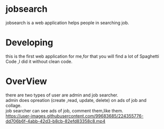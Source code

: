 # jobsearch
jobsearch is a web application helps people in searching job.
<br>
# Developing
this is the first web application for me,for that you will find a lot of Spaghetti Code ,I did it without clean code.
<br>
# OverView
there are two types of user are admin and job searcher.
<br>
admin does opreation (create ,read, update, delete) on ads of job and collage.
<br>
job searcher can see ads of job, comment them,like them. 
<br>
https://user-images.githubusercontent.com/99683685/224355776-dd706b6f-4abb-42d3-b8cb-82efd83358c8.mp4

 
